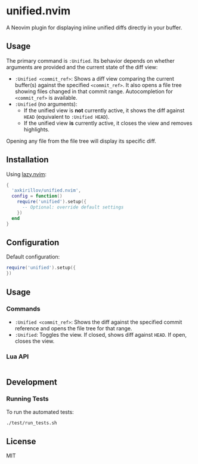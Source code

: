 # unified.nvim

A Neovim plugin for displaying inline unified diffs directly in your buffer.

## Usage

The primary command is `:Unified`. Its behavior depends on whether arguments are provided and the current state of the diff view:

*   `:Unified <commit_ref>`: Shows a diff view comparing the current buffer(s) against the specified `<commit_ref>`. It also opens a file tree showing files changed in that commit range. Autocompletion for `<commit_ref>` is available.
*   `:Unified` (no arguments):
    *   If the unified view is **not** currently active, it shows the diff against `HEAD` (equivalent to `:Unified HEAD`).
    *   If the unified view **is** currently active, it closes the view and removes highlights.

Opening any file from the file tree will display its specific diff.
## Installation

Using [lazy.nvim](https://github.com/folke/lazy.nvim):

```lua
{
  'axkirillov/unified.nvim',
  config = function()
    require('unified').setup({
      -- Optional: override default settings
    })
  end
}
```

## Configuration

Default configuration:

```lua
require('unified').setup({
})
```

## Usage

### Commands

- `:Unified <commit_ref>`: Shows the diff against the specified commit reference and opens the file tree for that range.
- `:Unified`: Toggles the view. If closed, shows diff against `HEAD`. If open, closes the view.

### Lua API

```lua
```

## Development

### Running Tests

To run the automated tests:

```bash
./test/run_tests.sh
```
## License

MIT

